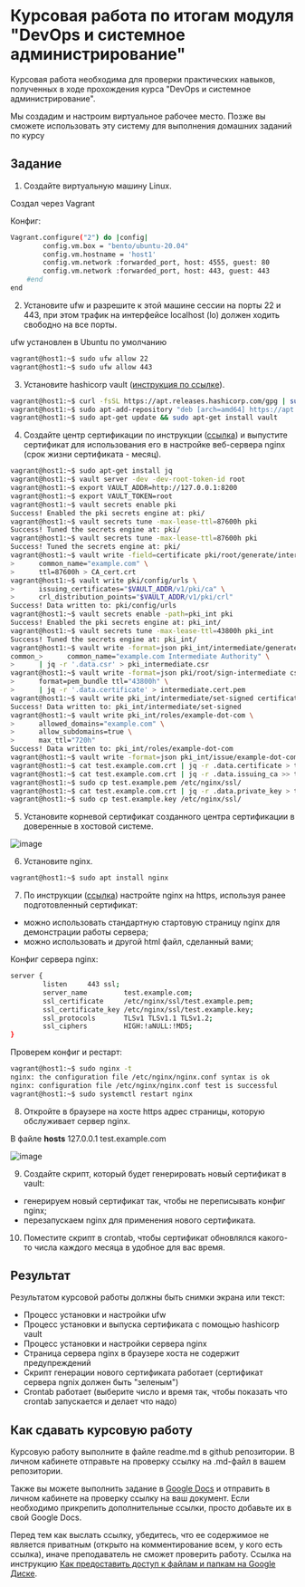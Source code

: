 # Курсовая работа по итогам модуля "DevOps и системное администрирование"

Курсовая работа необходима для проверки практических навыков, полученных в ходе прохождения курса "DevOps и системное администрирование".

Мы создадим и настроим виртуальное рабочее место. Позже вы сможете использовать эту систему для выполнения домашних заданий по курсу

## Задание

1. Создайте виртуальную машину Linux. 

Создал через Vagrant

Конфиг:

```bash
Vagrant.configure("2") do |config|
		config.vm.box = "bento/ubuntu-20.04"
		config.vm.hostname = 'host1'
		config.vm.network :forwarded_port, host: 4555, guest: 80
		config.vm.network :forwarded_port, host: 443, guest: 443
	#end
end
```
2. Установите ufw и разрешите к этой машине сессии на порты 22 и 443, при этом трафик на интерфейсе localhost (lo) должен ходить свободно на все порты.

ufw установлен в Ubuntu по умолчанию
```bash
vagrant@host1:~$ sudo ufw allow 22
vagrant@host1:~$ sudo ufw allow 443
```
3. Установите hashicorp vault ([инструкция по ссылке](https://learn.hashicorp.com/tutorials/vault/getting-started-install?in=vault/getting-started#install-vault)).

```bash
vagrant@host1:~$ curl -fsSL https://apt.releases.hashicorp.com/gpg | sudo apt-key add -
vagrant@host1:~$ sudo apt-add-repository "deb [arch=amd64] https://apt.releases.hashicorp.com $(lsb_release -cs) main"
vagrant@host1:~$ sudo apt-get update && sudo apt-get install vault
```
4. Cоздайте центр сертификации по инструкции ([ссылка](https://learn.hashicorp.com/tutorials/vault/pki-engine?in=vault/secrets-management)) и выпустите сертификат для использования его в настройке веб-сервера nginx (срок жизни сертификата - месяц).

```bash
vagrant@host1:~$ sudo apt-get install jq
vagrant@host1:~$ vault server -dev -dev-root-token-id root
vagrant@host1:~$ export VAULT_ADDR=http://127.0.0.1:8200
vagrant@host1:~$ export VAULT_TOKEN=root
vagrant@host1:~$ vault secrets enable pki
Success! Enabled the pki secrets engine at: pki/
vagrant@host1:~$ vault secrets tune -max-lease-ttl=87600h pki
Success! Tuned the secrets engine at: pki/
vagrant@host1:~$ vault secrets tune -max-lease-ttl=87600h pki
Success! Tuned the secrets engine at: pki/
vagrant@host1:~$ vault write -field=certificate pki/root/generate/internal \
>      common_name="example.com" \
>      ttl=87600h > CA_cert.crt
vagrant@host1:~$ vault write pki/config/urls \
>      issuing_certificates="$VAULT_ADDR/v1/pki/ca" \
>      crl_distribution_points="$VAULT_ADDR/v1/pki/crl"
Success! Data written to: pki/config/urls
vagrant@host1:~$ vault secrets enable -path=pki_int pki
Success! Enabled the pki secrets engine at: pki_int/
vagrant@host1:~$ vault secrets tune -max-lease-ttl=43800h pki_int
Success! Tuned the secrets engine at: pki_int/
vagrant@host1:~$ vault write -format=json pki_int/intermediate/generate/internal \
common_>      common_name="example.com Intermediate Authority" \
>      | jq -r '.data.csr' > pki_intermediate.csr
vagrant@host1:~$ vault write -format=json pki/root/sign-intermediate csr=@pki_intermediate.csr \
>      format=pem_bundle ttl="43800h" \
>      | jq -r '.data.certificate' > intermediate.cert.pem
vagrant@host1:~$ vault write pki_int/intermediate/set-signed certificate=@intermediate.cert.pem
Success! Data written to: pki_int/intermediate/set-signed
vagrant@host1:~$ vault write pki_int/roles/example-dot-com \
>      allowed_domains="example.com" \
>      allow_subdomains=true \
>      max_ttl="720h"
Success! Data written to: pki_int/roles/example-dot-com
vagrant@host1:~$ vault write -format=json pki_int/issue/example-dot-com common_name="test.example.com" ttl="720h" > test.example.com.crt
vagrant@host1:~$ cat test.example.com.crt | jq -r .data.certificate > test.example.pem
vagrant@host1:~$ cat test.example.com.crt | jq -r .data.issuing_ca >> test.example.pem
vagrant@host1:~$ sudo cp test.example.pem /etc/nginx/ssl/
vagrant@host1:~$ cat test.example.com.crt | jq -r .data.private_key > test.example.key
vagrant@host1:~$ sudo cp test.example.key /etc/nginx/ssl/
```
5. Установите корневой сертификат созданного центра сертификации в доверенные в хостовой системе.

![image](https://user-images.githubusercontent.com/59846765/150016766-b8fd3972-e136-4bb1-a7d8-7152997fc3a2.png)


6. Установите nginx.

```bash
vagrant@host1:~$ sudo apt install nginx
```
7. По инструкции ([ссылка](https://nginx.org/en/docs/http/configuring_https_servers.html)) настройте nginx на https, используя ранее подготовленный сертификат:
  - можно использовать стандартную стартовую страницу nginx для демонстрации работы сервера;
  - можно использовать и другой html файл, сделанный вами;

Конфиг сервера nginx:
```bash
server {
        listen     443 ssl;
        server_name         test.example.com;
        ssl_certificate     /etc/nginx/ssl/test.example.pem;
        ssl_certificate_key /etc/nginx/ssl/test.example.key;
        ssl_protocols       TLSv1 TLSv1.1 TLSv1.2;
        ssl_ciphers         HIGH:!aNULL:!MD5;
}
```
Проверем конфиг и рестарт:
```bash
vagrant@host1:~$ sudo nginx -t
nginx: the configuration file /etc/nginx/nginx.conf syntax is ok
nginx: configuration file /etc/nginx/nginx.conf test is successful
vagrant@host1:~$ sudo systemctl restart nginx
```
8. Откройте в браузере на хосте https адрес страницы, которую обслуживает сервер nginx.

В файле **hosts** 127.0.0.1	test.example.com

![image](https://user-images.githubusercontent.com/59846765/150017444-23ec76e0-7fe4-4386-a382-081d076414ce.png)

9. Создайте скрипт, который будет генерировать новый сертификат в vault:
  - генерируем новый сертификат так, чтобы не переписывать конфиг nginx;
  - перезапускаем nginx для применения нового сертификата.
10. Поместите скрипт в crontab, чтобы сертификат обновлялся какого-то числа каждого месяца в удобное для вас время.

## Результат

Результатом курсовой работы должны быть снимки экрана или текст:

- Процесс установки и настройки ufw
- Процесс установки и выпуска сертификата с помощью hashicorp vault
- Процесс установки и настройки сервера nginx
- Страница сервера nginx в браузере хоста не содержит предупреждений 
- Скрипт генерации нового сертификата работает (сертификат сервера ngnix должен быть "зеленым")
- Crontab работает (выберите число и время так, чтобы показать что crontab запускается и делает что надо)

## Как сдавать курсовую работу

Курсовую работу выполните в файле readme.md в github репозитории. В личном кабинете отправьте на проверку ссылку на .md-файл в вашем репозитории.

Также вы можете выполнить задание в [Google Docs](https://docs.google.com/document/u/0/?tgif=d) и отправить в личном кабинете на проверку ссылку на ваш документ.
Если необходимо прикрепить дополнительные ссылки, просто добавьте их в свой Google Docs.

Перед тем как выслать ссылку, убедитесь, что ее содержимое не является приватным (открыто на комментирование всем, у кого есть ссылка), иначе преподаватель не сможет проверить работу. 
Ссылка на инструкцию [Как предоставить доступ к файлам и папкам на Google Диске](https://support.google.com/docs/answer/2494822?hl=ru&co=GENIE.Platform%3DDesktop).
